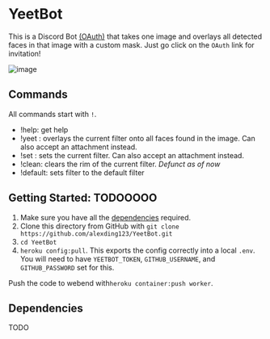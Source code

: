 # YeetBot

This is a Discord Bot [(OAuth)](https://discordapp.com/api/oauth2/authorize?client_id=563019457367375882&permissions=34816&redirect_uri=https%3A%2F%2Fwww.github.com%2Falexding123&scope=bot) that takes one image and overlays all detected faces in that image with a custom mask. Just go click on the `OAuth` link for invitation!

![image](https://media.giphy.com/media/fs9AJxWGFy56YmcHTp/giphy.gif)

## Commands

All commands start with `!`.
* !help: get help
* !yeet <url>: overlays the current filter onto all faces found in the image. Can also accept an attachment instead.
* !set <url>: sets the current filter. Can also accept an attachment instead.
* !clean: clears the rim of the current filter. *Defunct as of now*
* !default: sets filter to the default filter






## Getting Started: TODOOOOO

1. Make sure you have all the [dependencies](#dependencies) required.
2. Clone this directory from GitHub with ```git clone https://github.com/alexding123/YeetBot.git```
3. `cd YeetBot`
4. `heroku config:pull`. This exports the config correctly into a local `.env`. You will need to have `YEETBOT_TOKEN`, `GITHUB_USERNAME`, and `GITHUB_PASSWORD` set for this. 

Push the code to webend with```heroku container:push worker```.

## Dependencies

TODO
